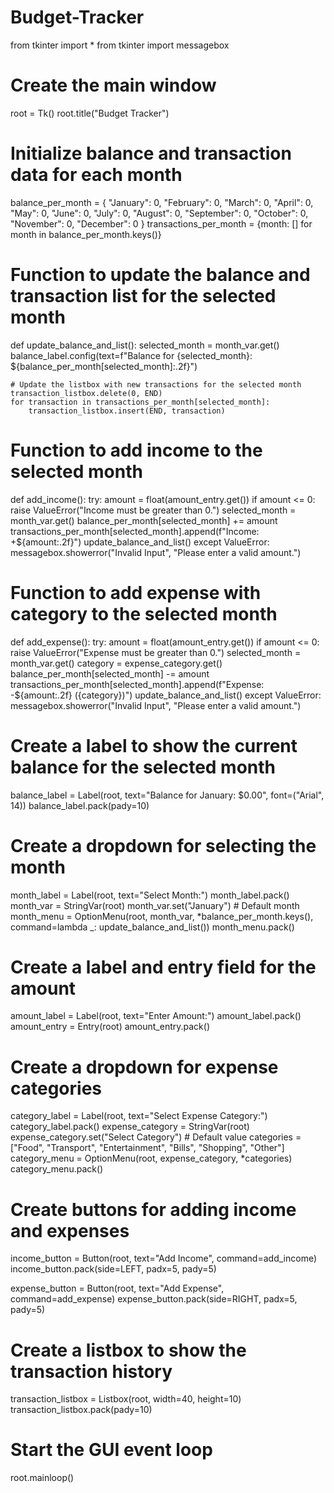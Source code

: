 # Budget-Tracker
from tkinter import *
from tkinter import messagebox

# Create the main window
root = Tk()
root.title("Budget Tracker")

# Initialize balance and transaction data for each month
balance_per_month = {
    "January": 0, "February": 0, "March": 0, "April": 0,
    "May": 0, "June": 0, "July": 0, "August": 0,
    "September": 0, "October": 0, "November": 0, "December": 0
}
transactions_per_month = {month: [] for month in balance_per_month.keys()}


# Function to update the balance and transaction list for the selected month
def update_balance_and_list():
    selected_month = month_var.get()
    balance_label.config(text=f"Balance for {selected_month}: ${balance_per_month[selected_month]:.2f}")

    # Update the listbox with new transactions for the selected month
    transaction_listbox.delete(0, END)
    for transaction in transactions_per_month[selected_month]:
        transaction_listbox.insert(END, transaction)


# Function to add income to the selected month
def add_income():
    try:
        amount = float(amount_entry.get())
        if amount <= 0:
            raise ValueError("Income must be greater than 0.")
        selected_month = month_var.get()
        balance_per_month[selected_month] += amount
        transactions_per_month[selected_month].append(f"Income: +${amount:.2f}")
        update_balance_and_list()
    except ValueError:
        messagebox.showerror("Invalid Input", "Please enter a valid amount.")


# Function to add expense with category to the selected month
def add_expense():
    try:
        amount = float(amount_entry.get())
        if amount <= 0:
            raise ValueError("Expense must be greater than 0.")
        selected_month = month_var.get()
        category = expense_category.get()
        balance_per_month[selected_month] -= amount
        transactions_per_month[selected_month].append(f"Expense: -${amount:.2f} ({category})")
        update_balance_and_list()
    except ValueError:
        messagebox.showerror("Invalid Input", "Please enter a valid amount.")


# Create a label to show the current balance for the selected month
balance_label = Label(root, text="Balance for January: $0.00", font=("Arial", 14))
balance_label.pack(pady=10)

# Create a dropdown for selecting the month
month_label = Label(root, text="Select Month:")
month_label.pack()
month_var = StringVar(root)
month_var.set("January")  # Default month
month_menu = OptionMenu(root, month_var, *balance_per_month.keys(), command=lambda _: update_balance_and_list())
month_menu.pack()

# Create a label and entry field for the amount
amount_label = Label(root, text="Enter Amount:")
amount_label.pack()
amount_entry = Entry(root)
amount_entry.pack()

# Create a dropdown for expense categories
category_label = Label(root, text="Select Expense Category:")
category_label.pack()
expense_category = StringVar(root)
expense_category.set("Select Category")  # Default value
categories = ["Food", "Transport", "Entertainment", "Bills", "Shopping", "Other"]
category_menu = OptionMenu(root, expense_category, *categories)
category_menu.pack()

# Create buttons for adding income and expenses
income_button = Button(root, text="Add Income", command=add_income)
income_button.pack(side=LEFT, padx=5, pady=5)

expense_button = Button(root, text="Add Expense", command=add_expense)
expense_button.pack(side=RIGHT, padx=5, pady=5)

# Create a listbox to show the transaction history
transaction_listbox = Listbox(root, width=40, height=10)
transaction_listbox.pack(pady=10)

# Start the GUI event loop
root.mainloop()

